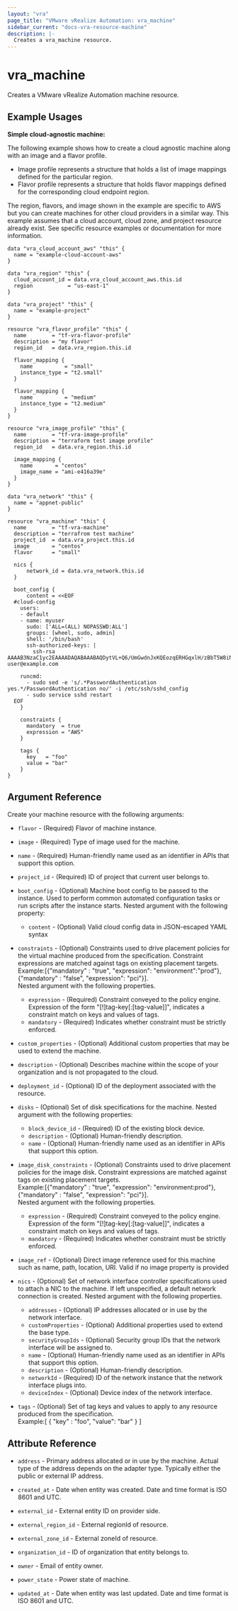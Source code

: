 ```yaml
---
layout: "vra"
page_title: "VMware vRealize Automation: vra_machine"
sidebar_current: "docs-vra-resource-machine"
description: |-
  Creates a vra_machine resource.
---
```


# vra\_machine

Creates a VMware vRealize Automation machine resource.

## Example Usages

**Simple cloud-agnostic machine:**

The following example shows how to create a cloud agnostic machine along with an image and a flavor profile.
* Image profile represents a structure that holds a list of image mappings defined for the particular region.
* Flavor profile represents a structure that holds flavor mappings defined for the corresponding cloud endpoint region.

The region, flavors, and image shown in the example are specific to AWS but you can create machines for other cloud providers in a similar way. This example assumes that a cloud account, cloud zone, and project resource already exist. See specific resource examples or documentation for more information.

```hcl
data "vra_cloud_account_aws" "this" {
  name = "example-cloud-account-aws"
}

data "vra_region" "this" {
  cloud_account_id = data.vra_cloud_account_aws.this.id
  region           = "us-east-1"
}

data "vra_project" "this" {
  name = "example-project"
}

resource "vra_flavor_profile" "this" {
  name        = "tf-vra-flavor-profile"
  description = "my flavor"
  region_id   = data.vra_region.this.id

  flavor_mapping {
    name          = "small"
    instance_type = "t2.small"
  }

  flavor_mapping {
    name          = "medium"
    instance_type = "t2.medium"
  }
}

resource "vra_image_profile" "this" {
  name        = "tf-vra-image-profile"
  description = "terraform test image profile"
  region_id   = data.vra_region.this.id

  image_mapping {
    name       = "centos"
    image_name = "ami-e416a39e"
  }
}

data "vra_network" "this" {
  name = "appnet-public"
}

resource "vra_machine" "this" {
  name        = "tf-vra-machine"
  description = "terrafrom test machine"
  project_id  = data.vra_project.this.id
  image       = "centos"
  flavor      = "small"

  nics {
      network_id = data.vra_network.this.id
  }

  boot_config {
      content = <<EOF
  #cloud-config
    users:
    - default
    - name: myuser
      sudo: ['ALL=(ALL) NOPASSWD:ALL']
      groups: [wheel, sudo, admin]
      shell: '/bin/bash'
      ssh-authorized-keys: |
        ssh-rsa AAAAB3NzaC1yc2EAAAADAQABAAABAQDytVL+Q6/UmGwdnJxKQEozqERHGqxlH/zBbT5W8iNbwgOLF6JWz0o7ThAK/Cf0uPcv78Q6UhOjuRfd2BKBciJx5JsyH4Ly7Ars2v/ZQ492KyZElKRqwibXNWjfZcwKU/6YjDITm15Yh6UWCsvVHg4w72X+TiTxeKDZ0pNt2hcZ5Uje6NvZ4GFKYfl4kNFxBZmBYLFdtq8eNPg3PGREV+pM0xkyXKSAYUsXsgj821AgK/YNByCPY53jNKqXqdFKQXKG7FOs78MdhAF7aGMsVRymY5RtHk9UO0DGzCIHRp9DqmfN9SdIYIf5fb4sEtt8T9uxW32Mx3d9S+vGbmkYoRpY user@example.com
  
    runcmd:
      - sudo sed -e 's/.*PasswordAuthentication yes.*/PasswordAuthentication no/' -i /etc/ssh/sshd_config
      - sudo service sshd restart
  EOF
    }
  
    constraints {
      mandatory  = true
      expression = "AWS"
    }
  
    tags {
      key   = "foo"
      value = "bar"
    }
}
```

## Argument Reference

Create your machine resource with the following arguments:

* `flavor` - (Required) Flavor of machine instance.

* `image` - (Required) Type of image used for the machine.

* `name` - (Required) Human-friendly name used as an identifier in APIs that support this option.

* `project_id` - (Required) ID of project that current user belongs to.

* `boot_config` - (Optional) Machine boot config to be passed to the instance. Used to perform common automated configuration tasks or run scripts after the instance starts. Nested argument with the following property:
  * `content` - (Optional) Valid cloud config data in JSON-escaped YAML syntax

* `constraints` - (Optional) Constraints used to drive placement policies for the virtual machine produced from the specification. Constraint expressions are matched against tags on existing placement targets.  
Example:[{"mandatory" : "true", "expression": "environment":"prod"}, {"mandatory" : "false", "expression": "pci"}].  
Nested argument with the following properties.
  * `expression` - (Required) Constraint conveyed to the policy engine. Expression of the form "[!]tag-key[:[tag-value]]", indicates a constraint match on keys and values of tags.
  * `mandatory` - (Required) Indicates whether constraint must be strictly enforced.

* `custom_properties` - (Optional) Additional custom properties that may be used to extend the machine.

* `description` - (Optional) Describes machine within the scope of your organization and is not propagated to the cloud.

* `deployment_id` - (Optional) ID of the deployment associated with the resource.

* `disks` - (Optional) Set of disk specifications for the machine. Nested argument with the following properties:
  * `block_device_id` - (Required) ID of the existing block device.
  * `description` - (Optional) Human-friendly description.
  * `name` - (Optional) Human-friendly name used as an identifier in APIs that support this option.

* `image_disk_constraints` - (Optional) Constraints used to drive placement policies for the image disk. Constraint expressions are matched against tags on existing placement targets.  
Example:[{"mandatory" : "true", "expression": "environment:prod"}, {"mandatory" : "false", "expression": "pci"}].  
Nested argument with the following properties.
  * `expression` - (Required) Constraint conveyed to the policy engine. Expression of the form "[!]tag-key[:[tag-value]]", indicates a constraint match on keys and values of tags.
  * `mandatory` - (Required) Indicates whether constraint must be strictly enforced.

* `image_ref` - (Optional) Direct image reference used for this machine such as name, path, location, URI. Valid if no image property is provided

* `nics` - (Optional) Set of network interface controller specifications used to attach a NIC to the machine. If left unspecified, a default network connection is created. Nested argument with the following properties.
  * `addresses` - (Optional) IP addresses allocated or in use by the network interface.
  * `customProperties` - (Optional) Additional properties used to extend the base type.
  * `securityGroupIds` - (Optional) Security group IDs that the network interface will be assigned to.
  * `name` - (Optional) Human-friendly name used as an identifier in APIs that support this option.
  * `description` - (Optional) Human-friendly description.
  * `networkId` - (Required) ID of the network instance that the network interface plugs into.
  * `deviceIndex` - (Optional) Device index of the network interface.

* `tags` - (Optional) Set of tag keys and values to apply to any resource produced from the specification.  
Example:[ { "key" : "foo", "value": "bar" } ]


## Attribute Reference

* `address` - Primary address allocated or in use by the machine. Actual type of the address depends on the adapter type. Typically either the public or external IP address.

* `created_at` - Date when entity was created. Date and time format is ISO 8601 and UTC.

* `external_id` - External entity ID on provider side.

* `external_region_id` - External regionId of resource.

* `external_zone_id` - External zoneId of resource.

* `organization_id` - ID of organization that entity belongs to.

* `owner` - Email of entity owner.

* `power_state` - Power state of machine.

* `updated_at` - Date when entity was last updated. Date and time format is ISO 8601 and UTC.

